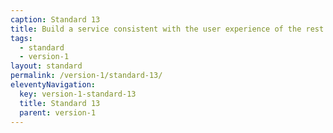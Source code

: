 ```yaml
---
caption: Standard 13
title: Build a service consistent with the user experience of the rest of GOV.UK by using the design patterns and style guide.
tags:
  - standard
  - version-1
layout: standard
permalink: /version-1/standard-13/
eleventyNavigation:
  key: version-1-standard-13
  title: Standard 13
  parent: version-1
---
```

